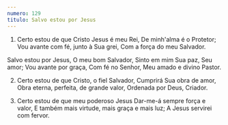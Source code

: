 ```yaml
---
numero: 129
titulo: Salvo estou por Jesus
---
```

1. Certo estou de que Cristo Jesus é meu Rei,
De minh'alma é o Protetor;
Vou avante com fé, junto à Sua grei,
Com a força do meu Salvador.

Salvo estou por Jesus,
O meu bom Salvador,
Sinto em mim Sua paz,
Seu amor;
Vou avante por graça,
Com fé no Senhor,
Meu amado e divino Pastor.

2. Certo estou de que Cristo, o fiel Salvador,
Cumprirá Sua obra de amor,
Obra eterna, perfeita, de grande valor,
Ordenada por Deus, Criador.

3. Certo estou de que meu poderoso Jesus
Dar-me-á sempre força e valor,
E também mais virtude, mais graça e mais luz;
A Jesus servirei com fervor.
